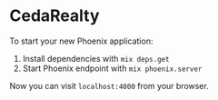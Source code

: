 # CedaRealty

To start your new Phoenix application:

1. Install dependencies with `mix deps.get`
2. Start Phoenix endpoint with `mix phoenix.server`

Now you can visit `localhost:4000` from your browser.
